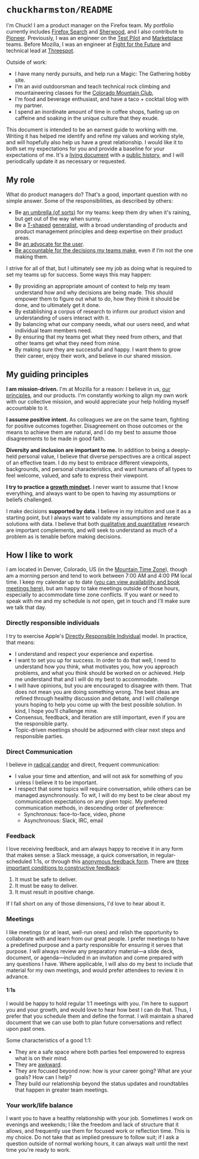 #  `chuckharmston/README`

I'm Chuck! I am a product manager on the Firefox team. My portfolio currently includes [Firefox Search](https://wiki.mozilla.org/Firefox/Search) and [Sherwood](https://wiki.mozilla.org/Sherwood), and I also contribute to [Pioneer](https://support.mozilla.org/kb/about-firefox-pioneer).  Previously, I was an engineer on the [Test Pilot](https://testpilot.firefox.com) and [Marketplace](https://wiki.mozilla.org/Marketplace) teams. Before Mozilla, I was an engineer at [Fight for the Future](https://www.fightforthefuture.org/) and technical lead at [Threespot](https://www.threespot.com/).

Outside of work:

- I have many nerdy pursuits, and help run a Magic: The Gathering hobby site.
- I'm an avid outdoorsman and teach technical rock climbing and mountaineering classes for the [Colorado Mountain Club](https://www.cmc.org/),
- I'm food and beverage enthusiast, and have a taco + cocktail blog with my partner.
- I spend an inordinate amount of time in coffee shops, fueling up on caffeine and soaking in the unique culture that they exude. 

This document is intended to be an earnest guide to working with me. Writing it has helped me identify and refine my values and working style, and will hopefully also help us have a great relationship. I would like it to both set my expectations for you and provide a baseline for your expectations of me. It's a [living document](https://github.com/chuckharmston/README/blob/master/README.md) with a [public history](https://github.com/chuckharmston/README/commits/master/README.md), and I will periodically update it as necessary or requested.

## My role

What do product managers do? That's a good, important question with no simple answer. Some of the responsibilities, as described by others:

- Be [an umbrella (of sorts)](https://techcrunch.com/2010/03/14/key-to-gmail/) for my teams: keep them dry when it's raining, but get out of the way when sunny.
- Be a [T-shaped](https://medium.com/pminsider/the-t-shaped-product-manager-c3e4587e5b84) [generalist](https://www.mindtheproduct.com/2017/12/product-managers-generalists/), with a broad understanding of products and product management principles and deep expertise on their product areas.
- Be [an advocate for the user](http://www.cleverpm.com/2017/07/26/the-many-hats-of-the-product-manager/).
- [Be accountable for the decisions my teams make](https://github.com/molly/manager-README), even if I’m not  the one making them.

I strive for all of that, but I ultimately see my job as doing what is required to set my teams up for success. Some ways this may happen:

- By providing an appropriate amount of context to help my team understand how and why decisions are being made. This should empower them to figure out what to do, how they think it should be done, and to ultimately get it done.
- By establishing a corpus of research to inform our product vision and understanding of users interact with it.
- By balancing what our company needs, what our users need, and what individual team members need.
- By ensuring that my teams get what they need from others, and that other teams get what they need from mine.
- By making sure they are successful and happy. I want them to grow their career, enjoy their work, and believe in our shared mission.

## My guiding principles

**I am mission-driven.**  I'm at Mozilla for a reason: I believe in us, [our principles](https://www.mozilla.org/about/manifesto/), and our products. I'm constantly working to align my own work with our collective mission, and would appreciate your help holding myself accountable to it.

**I assume positive intent.** As colleagues we are on the same team, fighting for positive outcomes together. Disagreement on those outcomes or the means to achieve them are natural, and I do my best to assume those disagreements to be made in good faith.

**Diversity and inclusion are important to me.** In addition to being a deeply-held personal value, I believe that diverse perspectives are a critical aspect of an effective team. I do my best to embrace different viewpoints, backgrounds, and personal characteristics, and want humans of all types to feel welcome, valued, and safe to express their viewpoint.

**I try to practice a [growth mindset](https://www.brainpickings.org/2014/01/29/carol-dweck-mindset/).** I never want to assume that I know everything, and always want to be open to having my assumptions or beliefs challenged.

I make decisions **supported by data**. I believe in my intuition and use it as a starting point, but I always want to validate my assumptions and iterate solutions with data. I believe that both [qualitative and quantitative](https://www.mindtheproduct.com/2018/01/need-quantitative-qualitative-data/) research are important complements, and will seek to understand as much of a problem as is tenable before making decisions.

## How I like to work

I am located in Denver, Colorado, US (in the [Mountain Time Zone](https://time.is/Denver)), though am a morning person and tend to work between 7:00 AM and 4:00 PM local time. I keep my calendar up to date ([you can view availability and book meetings here](https://calendly.com/chuckharmston)), but am happy to take meetings outside of those hours, especially to accommodate time zone conflicts. If you want or need to speak with me and my schedule is _not_ open, get in touch and I’ll make sure we talk that day.

### Directly responsible individuals

I try to exercise Apple's [Directly Responsible Individual](https://medium.com/@mmamet/directly-responsible-individuals-f5009f465da4) model. In practice, that means:

- I understand and respect your experience and expertise.
- I want to set you up for success. In order to do that well, I need to understand how you think, what motivates you, how you approach problems, and what you think should be worked on or achieved. Help me understand that and I will do my best to accommodate.
- I will have opinions, but you are encouraged to disagree with them. That does not mean you are doing something wrong. The best ideas are refined through healthy discussion and debate, and I will challenge yours hoping to help you come up with the best possible solution. In kind, I hope you’ll challenge mine.
- Consensus, feedback, and iteration are still important, even if you are the responsible party.
- Topic-driven meetings should be adjourned with clear next steps and responsible parties.

### Direct Communication

I believe in [radical candor](https://www.amazon.com/dp/B01KTIEFEE/) and direct, frequent communication:

- I value your time and attention, and will not ask for something of you unless I believe it to be important.
- I respect that some topics will require conversation, while others can be managed asynchronously. To wit, I will do my best to be clear about my communication expectations on any given topic. My preferred communication methods, in descending order of preference:
  - Synchronous: face-to-face, video, phone
  - Asynchronous: Slack, IRC, email

### Feedback

I love receiving feedback, and am always happy to receive it in any form that makes sense: a Slack message, a quick conversation, in regular-scheduled 1:1s, or through this [anonymous feedback form](https://goo.gl/forms/3VkPhQhuxecQJzLu2). There are [three important conditions to constructive feedback](https://medium.com/@royrapoport/why-wont-you-talk-to-me-f30a01a1994c):

1. It must be safe to deliver.
2. It must be easy to deliver.
3. It must result in positive change.

If I fall short on any of those dimensions, I'd love to hear about it.

### Meetings

I like meetings (or at least, well-run ones) and relish the opportunity to collaborate with and learn from our great people. I prefer meetings to have a predefined purpose and a party responsible for ensuring it serves that purpose. I will always review any preparatory material—a slide deck, document, or agenda—included in an invitation and come prepared with any questions I have. Where applicable, I will also do my best to include that material for my own meetings, and would prefer attendees to review it in advance.

#### 1:1s

I would be happy to hold regular 1:1 meetings with you. I’m here to support you and your growth, and would love to hear how best I can do that. Thus, I prefer that you schedule them and define the format. I will maintain a shared document that we can use both to plan future conversations and reflect upon past ones.

Some characteristics of a good 1:1:

- They are a safe space where both parties feel empowered to express what is on their mind.
- They are [awkward](https://medium.com/@mrabkin/the-art-of-the-awkward-1-1-f4e1dcbd1c5c).
- They are focused beyond now: how is your career going? What are your goals? How can I help?
- They build our relationship beyond the status updates and roundtables that happen in greater team meetings.

### Your work/life balance

I want you to have a healthy relationship with your job. Sometimes I work on evenings and weekends; I like the freedom and lack of structure that it allows, and frequently use them for focused work or reflection time. This is my choice. Do not take that as implied pressure to follow suit; if I ask a question outside of normal working hours, it can always wait until the next time you're ready to work.
